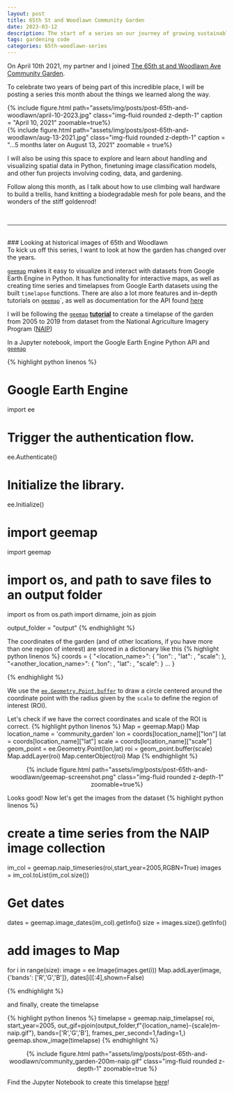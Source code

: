 ```yaml
---
layout: post
title: 65th St and Woodlawn Community Garden
date: 2023-03-12
description: The start of a series on our journey of growing sustainably in a 10x10 plot
tags: gardening code
categories: 65th-woodlawn-series
---
```


On April 10th 2021, my partner and I joined [The 65th st and Woodlawn Ave Community Garden](https://www.65thandwoodlawn.com/).

To celebrate two years of being part of this incredible place, I will be posting a series this month about the things we learned along the way.
<br>

<div class="row mt-3">
    <div class="col-sm mt-3 mt-md-0">
        {% include figure.html path="assets/img/posts/post-65th-and-woodlawn/april-10-2023.jpg" class="img-fluid rounded z-depth-1" caption = "April 10, 2021" zoomable=true%}
    </div>
    <div class="col-sm mt-3 mt-md-0">
        {% include figure.html path="assets/img/posts/post-65th-and-woodlawn/aug-13-2021.jpg" class="img-fluid rounded z-depth-1" caption = "...5 months later on August 13, 2021" zoomable = true%}
    </div>
</div>

I will also be using this space to explore and learn about handling and visualizing spatial data in Python, finetuning image classification models, and other fun projects involving coding, data, and gardening.

Follow along this month, as I talk about how to use climbing wall hardware to build a trellis, hand knitting a biodegradable mesh for pole beans, and the wonders of the stiff goldenrod!

<br>
<hr>
<br>
### Looking at historical images of 65th and Woodlawn

<br>
To kick us off this series, I want to look at how the garden has changed over the years.

[`geemap`](https://geemap.org/) makes it easy to visualize and interact with datasets from Google Earth Engine in Python. It has functionality for interactive maps, as well as creating time series and timelapses from Google Earth datasets using the built `timelapse` functions. There are also a lot more features and in-depth tutorials on [`geemap`](https://geemap.org/)`, as well as documentation for the API found [here](https://geemap.org/)

I will be following the [`geemap`](https://geemap.org/) <b>[tutorial](https://geemap.org/notebooks/90_naip_timelapse/)</b> to create a timelapse of the garden from 2005 to 2019 from dataset from the National Agriculture Imagery Program ([NAIP](https://naip-usdaonline.hub.arcgis.com/)) 


In a Jupyter notebook, import the Google Earth Engine Python API and [`geemap`](https://geemap.org/)

{% highlight python linenos %}

# Google Earth Engine

import ee

# Trigger the authentication flow.
ee.Authenticate()

# Initialize the library.
ee.Initialize()

# import geemap
import geemap

# import os, and path to save files to an output folder 
import os
from os.path import dirname, join as pjoin

output_folder = "output"
{% endhighlight %}

The coordinates of the garden (and of other locations, if you have more than one region of interest) are stored in a dictionary like this
{% highlight python linenos %}
coords = {
"<location_name>": {
"lon": <longitude in decimal degrees>,
"lat": <latitude in decimal degress>,
"scale": <scale in meters>
},
"<another_location_name>": {
"lon": <longitude in decimal degrees>,
"lat": <latitude in decimal degress>,
"scale": <scale in meters>
}
...
}

{% endhighlight %}

We use the [`ee.Geometry.Point.buffer`](https://developers.google.com/earth-engine/apidocs/ee-geometry-point-buffer) to draw a circle centered around the coordinate point with the radius given by the `scale` to define the region of interest (ROI).

Let's check if we have the correct coordinates and scale of the ROI is correct.
{% highlight python linenos %}
Map = geemap.Map()
Map
location_name = 'community_garden'
lon = coords[location_name]["lon"]
lat = coords[location_name]["lat"]
scale = coords[location_name]["scale"]
geom_point = ee.Geometry.Point(lon,lat)
roi = geom_point.buffer(scale)
Map.addLayer(roi)
Map.centerObject(roi)
Map
{% endhighlight %}

<div align="center">
 {% include figure.html path="assets/img/posts/post-65th-and-woodlawn/geemap-screenshot.png" class="img-fluid rounded z-depth-1" zoomable=true%}
</div>

Looks good! Now let's get the images from the dataset
{% highlight python linenos %}
# create a time series from the NAIP image collection 
im_col = geemap.naip_timeseries(roi,start_year=2005,RGBN=True)
images = im_col.toList(im_col.size())

# Get dates
dates = geemap.image_dates(im_col).getInfo()
size = images.size().getInfo()

# add images to Map
for i in range(size):
    image = ee.Image(images.get(i))
    Map.addLayer(image, {'bands': ['R','G','B']}, dates[i][:4],shown=False)

{% endhighlight %}

and finally, create the timelapse

{% highlight python linenos %}
timelapse = geemap.naip_timelapse(
    roi, start_year=2005, out_gif=pjoin(output_folder,f"{location_name}-{scale}m-naip.gif"), bands=['R','G','B'], frames_per_second=1,fading=1,)
geemap.show_image(timelapse)
{% endhighlight %}

<div align="center">
 {% include figure.html path="assets/img/posts/post-65th-and-woodlawn/community_garden-200m-naip.gif" class="img-fluid rounded z-depth-1" zoomable=true %}
</div>

Find the Jupyter Notebook to create this timelapse [here](https://github.com/mjms/65th-woodlawn/blob/main/make_timelapse/make_timelapse.ipynb)!
